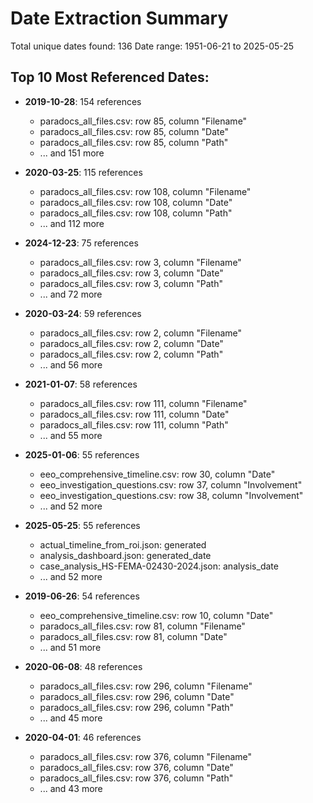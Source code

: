 # Date Extraction Summary

Total unique dates found: 136
Date range: 1951-06-21 to 2025-05-25

## Top 10 Most Referenced Dates:

- **2019-10-28**: 154 references
  - paradocs_all_files.csv: row 85, column "Filename"
  - paradocs_all_files.csv: row 85, column "Date"
  - paradocs_all_files.csv: row 85, column "Path"
  - ... and 151 more

- **2020-03-25**: 115 references
  - paradocs_all_files.csv: row 108, column "Filename"
  - paradocs_all_files.csv: row 108, column "Date"
  - paradocs_all_files.csv: row 108, column "Path"
  - ... and 112 more

- **2024-12-23**: 75 references
  - paradocs_all_files.csv: row 3, column "Filename"
  - paradocs_all_files.csv: row 3, column "Date"
  - paradocs_all_files.csv: row 3, column "Path"
  - ... and 72 more

- **2020-03-24**: 59 references
  - paradocs_all_files.csv: row 2, column "Filename"
  - paradocs_all_files.csv: row 2, column "Date"
  - paradocs_all_files.csv: row 2, column "Path"
  - ... and 56 more

- **2021-01-07**: 58 references
  - paradocs_all_files.csv: row 111, column "Filename"
  - paradocs_all_files.csv: row 111, column "Date"
  - paradocs_all_files.csv: row 111, column "Path"
  - ... and 55 more

- **2025-01-06**: 55 references
  - eeo_comprehensive_timeline.csv: row 30, column "Date"
  - eeo_investigation_questions.csv: row 37, column "Involvement"
  - eeo_investigation_questions.csv: row 38, column "Involvement"
  - ... and 52 more

- **2025-05-25**: 55 references
  - actual_timeline_from_roi.json: generated
  - analysis_dashboard.json: generated_date
  - case_analysis_HS-FEMA-02430-2024.json: analysis_date
  - ... and 52 more

- **2019-06-26**: 54 references
  - eeo_comprehensive_timeline.csv: row 10, column "Date"
  - paradocs_all_files.csv: row 81, column "Filename"
  - paradocs_all_files.csv: row 81, column "Date"
  - ... and 51 more

- **2020-06-08**: 48 references
  - paradocs_all_files.csv: row 296, column "Filename"
  - paradocs_all_files.csv: row 296, column "Date"
  - paradocs_all_files.csv: row 296, column "Path"
  - ... and 45 more

- **2020-04-01**: 46 references
  - paradocs_all_files.csv: row 376, column "Filename"
  - paradocs_all_files.csv: row 376, column "Date"
  - paradocs_all_files.csv: row 376, column "Path"
  - ... and 43 more
